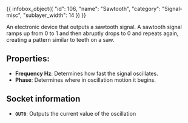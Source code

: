 {{ infobox_object({
	"id": 106,
	"name": "Sawtooth",
	"category": "Signal-misc",
	"sublayer_width": 14
}) }}

An electronic device that outputs a sawtooth signal. A sawtooth signal ramps up from 0 to 1 and then abruptly drops to 0 and repeats again, creating a pattern similar to teeth on a saw.

## Properties:
- **Frequency Hz**: Determines how fast the signal oscillates.
- **Phase**: Determines where in oscillation motion it begins.

## Socket information
- **`OUT0`**: Outputs the current value of the oscillation

